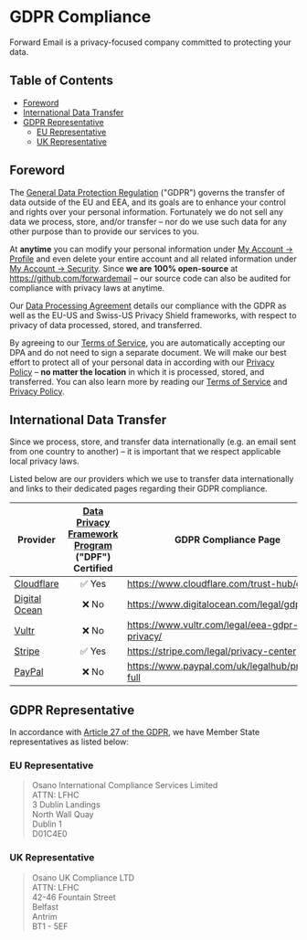# GDPR Compliance

Forward Email is a privacy-focused company committed to protecting your data.


## Table of Contents

* [Foreword](#foreword)
* [International Data Transfer](#international-data-transfer)
* [GDPR Representative](#gdpr-representative)
  * [EU Representative](#eu-representative)
  * [UK Representative](#uk-representative)


## Foreword

The [General Data Protection Regulation](https://en.wikipedia.org/wiki/General_Data_Protection_Regulation) ("GDPR") governs the transfer of data outside of the EU and EEA, and its goals are to enhance your control and rights over your personal information.  Fortunately we do not sell any data we process, store, and/or transfer – nor do we use such data for any other purpose than to provide our services to you.

At **anytime** you can modify your personal information under [My Account → Profile](/my-account/profile) and even delete your entire account and all related information under [My Account → Security](/my-account/security).  Since **we are 100% open-source** at <https://github.com/forwardemail> – our source code can also be audited for compliance with privacy laws at anytime.

Our [Data Processing Agreement](/dpa) details our compliance with the GDPR as well as the EU-US and Swiss-US Privacy Shield frameworks, with respect to privacy of data processed, stored, and transferred.

By agreeing to our [Terms of Service](/terms), you are automatically accepting our DPA and do not need to sign a separate document.  We will make our best effort to protect all of your personal data in according with our [Privacy Policy](/privacy) – **no matter the location** in which it is processed, stored, and transferred.  You can also learn more by reading our [Terms of Service](/terms) and [Privacy Policy](/privacy).


## International Data Transfer

Since we process, store, and transfer data internationally (e.g. an email sent from one country to another) – it is important that we respect applicable local privacy laws.

Listed below are our providers which we use to transfer data internationally and links to their dedicated pages regarding their GDPR compliance.

| Provider                                  | [Data Privacy Framework Program](https://www.dataprivacyframework.gov/) ("DPF") Certified | GDPR Compliance Page                              |
| ----------------------------------------- | :---------------------------------------------------------------------------------------: | ------------------------------------------------- |
| [Cloudflare](https://cloudflare.com)      |                                   :white_check_mark: Yes                                  | <https://www.cloudflare.com/trust-hub/gdpr/>      |
| [Digital Ocean](https://digitalocean.com) |                                           :x: No                                          | <https://www.digitalocean.com/legal/gdpr>         |
| [Vultr](https://www.vultr.com)            |                                           :x: No                                          | <https://www.vultr.com/legal/eea-gdpr-privacy/>   |
| [Stripe](https://stripe.com/)             |                                   :white_check_mark: Yes                                  | <https://stripe.com/legal/privacy-center>         |
| [PayPal](https://www.paypal.com/us/home)  |                                           :x: No                                          | <https://www.paypal.com/uk/legalhub/privacy-full> |


## GDPR Representative

In accordance with [Article 27 of the GDPR](https://gdpr-info.eu/art-27-gdpr/), we have Member State representatives as listed below:

### EU Representative

> Osano International Compliance Services Limited<br />ATTN: LFHC<br />3 Dublin Landings<br />North Wall Quay<br />Dublin 1<br />D01C4E0

### UK Representative

> Osano UK Compliance LTD<br />ATTN: LFHC<br />42-46 Fountain Street<br />Belfast<br />Antrim<br />BT1 - 5EF
